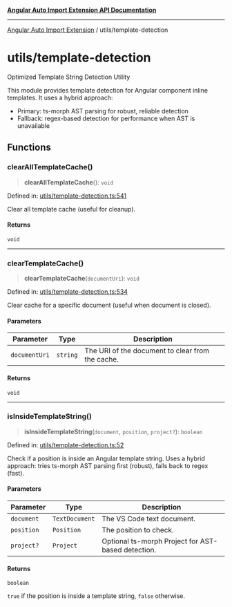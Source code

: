 [**Angular Auto Import Extension API Documentation**](../README.md)

***

[Angular Auto Import Extension](../README.md) / utils/template-detection

# utils/template-detection

Optimized Template String Detection Utility

This module provides template detection for Angular component inline templates.
It uses a hybrid approach:
- Primary: ts-morph AST parsing for robust, reliable detection
- Fallback: regex-based detection for performance when AST is unavailable

## Functions

### clearAllTemplateCache()

> **clearAllTemplateCache**(): `void`

Defined in: [utils/template-detection.ts:541](https://github.com/ngx-rock/vscode-angular-auto-import/blob/main/src/utils/template-detection.ts#L541)

Clear all template cache (useful for cleanup).

#### Returns

`void`

***

### clearTemplateCache()

> **clearTemplateCache**(`documentUri`): `void`

Defined in: [utils/template-detection.ts:534](https://github.com/ngx-rock/vscode-angular-auto-import/blob/main/src/utils/template-detection.ts#L534)

Clear cache for a specific document (useful when document is closed).

#### Parameters

| Parameter | Type | Description |
| ------ | ------ | ------ |
| `documentUri` | `string` | The URI of the document to clear from the cache. |

#### Returns

`void`

***

### isInsideTemplateString()

> **isInsideTemplateString**(`document`, `position`, `project?`): `boolean`

Defined in: [utils/template-detection.ts:52](https://github.com/ngx-rock/vscode-angular-auto-import/blob/main/src/utils/template-detection.ts#L52)

Check if a position is inside an Angular template string.
Uses a hybrid approach: tries ts-morph AST parsing first (robust), falls back to regex (fast).

#### Parameters

| Parameter | Type | Description |
| ------ | ------ | ------ |
| `document` | `TextDocument` | The VS Code text document. |
| `position` | `Position` | The position to check. |
| `project?` | `Project` | Optional ts-morph Project for AST-based detection. |

#### Returns

`boolean`

`true` if the position is inside a template string, `false` otherwise.
